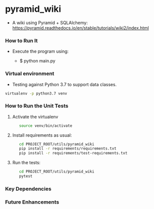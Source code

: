 # pyramid_wiki
   - A wiki using Pyramid + SQLAlchemy: https://pyramid.readthedocs.io/en/stable/tutorials/wiki2/index.html

### How to Run It  
        
  - Execute the program using:
  
  
      -  $ python main.py

### Virtual environment
  - Testing against Python 3.7 to support data classes.  
```bash 
virtualenv -p python3.7 venv
```

### How to Run the Unit Tests
1. Activate the virtualenv
    ```bash
       source venv/bin/activate
    ```
1. Install requirements as usual:
    ```bash
       cd PROJECT_ROOT/utils/pyramid_wiki
       pip install -r requirements/requirements.txt
       pip install -r requirements/test-requirements.txt
    ```
1. Run the tests:
    ```bash
       cd PROJECT_ROOT/utils/pyramid_wiki
       pytest
    ```
    
### Key Dependencies

### Future Enhancements
